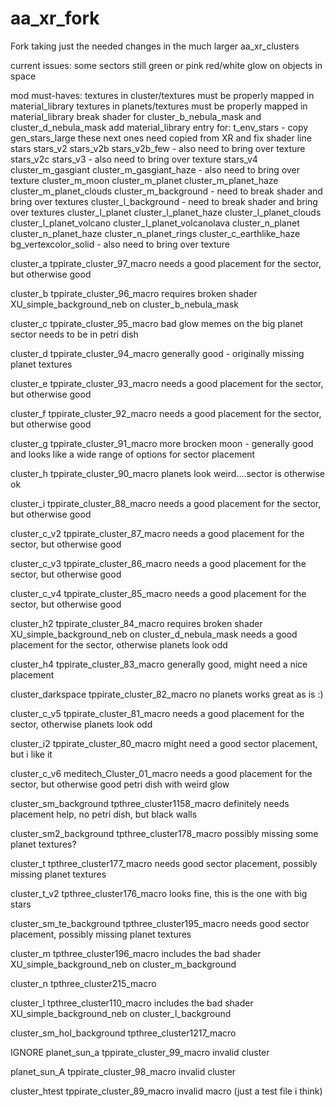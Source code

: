 # aa_xr_fork
Fork taking just the needed changes in the much larger aa_xr_clusters

current issues:
    some sectors still green or pink
    red/white glow on objects in space

mod must-haves:
    textures in cluster/textures must be properly mapped in material_library
    textures in planets/textures must be properly mapped in material_library
    break shader for cluster_b_nebula_mask and cluster_d_nebula_mask
    add material_library entry for:
        t_env_stars - copy gen_stars_large
        these next ones need copied from XR and fix shader line
            stars
            stars_v2
            stars_v2b
            stars_v2b_few - also need to bring over texture
            stars_v2c
            stars_v3 - also need to bring over texture
            stars_v4
            cluster_m_gasgiant
            cluster_m_gasgiant_haze - also need to bring over texture
            cluster_m_moon
            cluster_m_planet
            cluster_m_planet_haze
            cluster_m_planet_clouds
            cluster_m_background - need to break shader and bring over textures
            cluster_l_background - need to break shader and bring over textures
            cluster_l_planet
            cluster_l_planet_haze
            cluster_l_planet_clouds
            cluster_l_planet_volcano
            cluster_l_planet_volcanolava
            cluster_n_planet
            cluster_n_planet_haze
            cluster_n_planet_rings
            cluster_c_earthlike_haze
            bg_vertexcolor_solid - also need to bring over texture


cluster_a
tppirate_cluster_97_macro
    needs a good placement for the sector, but otherwise good

cluster_b
tppirate_cluster_96_macro
    requires broken shader XU_simple_background_neb on cluster_b_nebula_mask

cluster_c
tppirate_cluster_95_macro
    bad glow memes on the big planet
    sector needs to be in petri dish

cluster_d
tppirate_cluster_94_macro
    generally good - originally missing planet textures

cluster_e
tppirate_cluster_93_macro
    needs a good placement for the sector, but otherwise good

cluster_f
tppirate_cluster_92_macro
    needs a good placement for the sector, but otherwise good

cluster_g
tppirate_cluster_91_macro
    more brocken moon - generally good and looks like a wide range of options for sector placement

cluster_h
tppirate_cluster_90_macro
    planets look weird....sector is otherwise ok

cluster_i
tppirate_cluster_88_macro
    needs a good placement for the sector, but otherwise good

cluster_c_v2
tppirate_cluster_87_macro
    needs a good placement for the sector, but otherwise good

cluster_c_v3
tppirate_cluster_86_macro
    needs a good placement for the sector, but otherwise good

cluster_c_v4
tppirate_cluster_85_macro
    needs a good placement for the sector, but otherwise good

cluster_h2
tppirate_cluster_84_macro
    requires broken shader XU_simple_background_neb on cluster_d_nebula_mask
    needs a good placement for the sector, otherwise planets look odd

cluster_h4
tppirate_cluster_83_macro
    generally good, might need a nice placement

cluster_darkspace
tppirate_cluster_82_macro
    no planets
    works great as is :)

cluster_c_v5
tppirate_cluster_81_macro
    needs a good placement for the sector, otherwise planets look odd

cluster_i2
tppirate_cluster_80_macro
    might need a good sector placement, but i like it

cluster_c_v6
meditech_Cluster_01_macro
    needs a good placement for the sector, but otherwise good
    petri dish with weird glow

cluster_sm_background
tpthree_cluster1158_macro
    definitely needs placement help, no petri dish, but black walls

cluster_sm2_background
tpthree_cluster178_macro
    possibly missing some planet textures?

cluster_t
tpthree_cluster177_macro
    needs good sector placement, possibly missing planet textures

cluster_t_v2
tpthree_cluster176_macro
    looks fine, this is the one with big stars

cluster_sm_te_background
tpthree_cluster195_macro
    needs good sector placement, possibly missing planet textures

cluster_m
tpthree_cluster196_macro
    includes the bad shader XU_simple_background_neb on cluster_m_background

cluster_n
tpthree_cluster215_macro

cluster_l
tpthree_cluster110_macro
    includes the bad shader XU_simple_background_neb on cluster_l_background

cluster_sm_hol_background
tpthree_cluster1217_macro




IGNORE
planet_sun_a
tppirate_cluster_99_macro
invalid cluster

planet_sun_A
tppirate_cluster_98_macro
invalid cluster

cluster_htest
tppirate_cluster_89_macro
invalid macro (just a test file i think)
